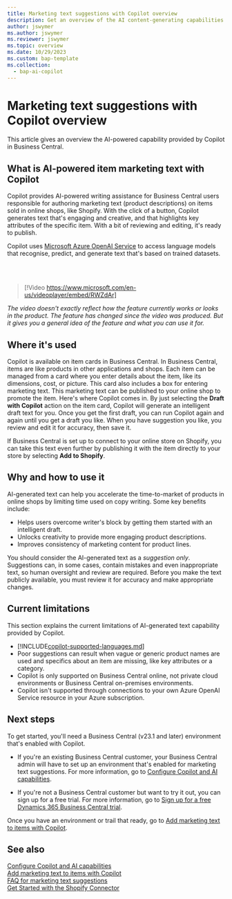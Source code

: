 ```yaml
---
title: Marketing text suggestions with Copilot overview
description: Get an overview of the AI content-generating capabilities in Business Central.
author: jswymer
ms.author: jswymer
ms.reviewer: jswymer
ms.topic: overview
ms.date: 10/29/2023
ms.custom: bap-template
ms.collection:
  - bap-ai-copilot
---
```

# Marketing text suggestions with Copilot overview

<!--[!INCLUDE[ai-preview](includes/ai-preview.md)]-->

This article gives an overview the AI-powered capability provided by Copilot in Business Central.

## What is AI-powered item marketing text with Copilot

Copilot provides AI-powered writing assistance for Business Central users responsible for authoring marketing text (product descriptions) on items sold in online shops, like Shopify. With the click of a button, Copilot generates text that's engaging and creative, and that highlights key attributes of the specific item. With a bit of reviewing and editing, it's ready to publish.

Copilot uses [Microsoft Azure OpenAI Service](/azure/cognitive-services/openai/overview) to access language models that recognise, predict, and generate text that's based on trained datasets.

<br><br>  

> [!Video https://www.microsoft.com/en-us/videoplayer/embed/RWZdAr]

*The video doesn't exactly reflect how the feature currently works or looks in the product. The feature has changed since the video was produced. But it gives you a general idea of the feature and what you can use it for.*
  
## Where it's used

Copilot is available on item cards in Business Central. In Business Central, items are like products in other applications and shops. Each item can be managed from a card where you enter details about the item, like its dimensions, cost, or picture. This card also includes a box for entering marketing text. This marketing text can be published to your online shop to promote the item. Here's where Copilot comes in. By just selecting the **Draft with Copilot** action on the item card, Copilot will generate an intelligent draft text for you. Once you get the first draft, you can run Copilot again and again until you get a draft you like. When you have suggestion you like, you review and edit it for accuracy, then save it.

If Business Central is set up to connect to your online store on Shopify, you can take this text even further by publishing it with the item directly to your store by selecting **Add to Shopify**.

## Why and how to use it

AI-generated text can help you accelerate the time-to-market of products in online shops by limiting time used on copy writing. Some key benefits include:

- Helps users overcome writer's block by getting them started with an intelligent draft.
- Unlocks creativity to provide more engaging product descriptions.
- Improves consistency of marketing content for product lines.

You should consider the AI-generated text as a *suggestion only*. Suggestions can, in some cases, contain mistakes and even inappropriate text, so human oversight and review are required. Before you make the text publicly available, you must review it for accuracy and make appropriate changes.

## Current limitations

This section explains the current limitations of AI-generated text capability provided by Copilot.

- [!INCLUDE[copilot-supported-languages.md](includes/copilot-supported-languages.md)]
- Poor suggestions can result when vague or generic product names are used and specifics about an item are missing, like key attributes or a category.
- Copilot is only supported on Business Central online, not private cloud environments or Business Central on-premises environments.
- Copilot isn't supported through connections to your own Azure OpenAI Service resource in your Azure subscription.

<!-- Partner extensibility of the AI capability by using AL code isn't supported.-->

## Next steps

To get started, you'll need a Business Central (v23.1 and later) environment that's enabled with Copilot.

- If you're an existing Business Central customer, your Business Central admin will have to set up an environment that's enabled for marketing text suggestions. For more information, go to [Configure Copilot and AI capabilities](enable-ai.md).

- If you're not a Business Central customer but want to try it out, you can sign up for a free trial. For more information, go to [Sign up for a free Dynamics 365 Business Central trial](trial-signup.md).

Once you have an environment or trail that ready, go to [Add marketing text to items with Copilot](item-marketing-text.md).  

## See also

[Configure Copilot and AI capabilities](enable-ai.md)  
[Add marketing text to items with Copilot](item-marketing-text.md)  
[FAQ for marketing text suggestions](faqs-marketing-text.md)  
[Get Started with the Shopify Connector](shopify/get-started.md)  
